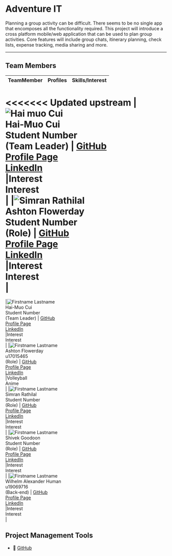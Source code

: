 # Adventure IT

Planning a group activity can be difficult. There seems to be no single app that encomposes
all the functionality required. This project will introduce a cross platform mobile/web
application that can be used to plan group activities. Core features will include group chats,
itinerary planning, check lists, expense tracking, media sharing and more.

---

## Team Members

**TeamMember**|**Profiles**|**Skills/Interest**|
|:-------------------------------------------------------------------------------------------------------------------------------------------: |:----------------------------------------------------------------------------------------------------------------------------------------------------------------------------: | :-----------------------------------------------------------------------------------------: |
<<<<<<< Updated upstream
|![Hai muo Cui](https://profilepicturelink.com "Profile Picture") <br/> Hai-Muo Cui <br/> Student Number <br/> (Team Leader)   |      [GitHub]() <br/> [Profile Page]() <br/> [LinkedIn]() <br/>|Interest <br> Interest <br> |
|![Simran Rathilal](https://profilepicturelink.com "Profile Picture") <br/> Ashton Flowerday <br/> Student Number <br/> (Role)   |      [GitHub]() <br/> [Profile Page]() <br/> [LinkedIn]() <br/>|Interest <br> Interest <br> |
=======
|![Firstname Lastname](https://profilepicturelink.com "Profile Picture") <br/> Hai-Muo Cui <br/> Student Number <br/> (Team Leader)   |      [GitHub]() <br/> [Profile Page]() <br/> [LinkedIn]() <br/>|Interest <br> Interest <br> |
|![Firstname Lastname](https://profilepicturelink.com "Profile Picture") <br/> Ashton Flowerday <br/> u17015465 <br/> (Role)   |      [GitHub](https://github.com/ashtonFlowerday) <br/> [Profile Page](https://github.com/ashtonFlowerday/ashtonFlowerday) <br/> [LinkedIn](https://www.linkedin.com/in/ashton-flowerday-9a9164210/) <br/>|Volleyball <br> Anime <br> |
|![Firstname Lastname](https://profilepicturelink.com "Profile Picture") <br/> Simran Rathilal <br/> Student Number <br/> (Role)   |      [GitHub]() <br/> [Profile Page]() <br/> [LinkedIn]() <br/>|Interest <br> Interest <br> |
|![Firstname Lastname](https://profilepicturelink.com "Profile Picture") <br/> Shivek Goodoon <br/> Student Number <br/> (Role)   |      [GitHub]() <br/> [Profile Page]() <br/> [LinkedIn]() <br/>|Interest <br> Interest <br> |
|![Firstname Lastname](https://media-exp1.licdn.com/dms/image/C4E03AQHXFZ6Jhld6bw/profile-displayphoto-shrink_400_400/0/1618510700753?e=1627516800&v=beta&t=i_HpHoQkBGu8nupT_i8ZxLA4_3osk4mCMqmIWz6NGWg "Profile Picture") <br/> Wilhelm Alexander Human <br/> u19069716 <br/> (Back-end)   |      [GitHub]() <br/> [Profile Page]() <br/> [LinkedIn]() <br/>|Interest <br> Interest <br> |
## Project Management Tools

- :open_book: [GitHub](https://github.com/COS301-SE-2021/CrowdBook_Alpha/projects)